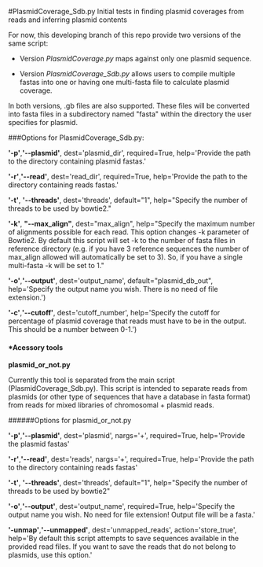 #PlasmidCoverage_Sdb.py
Initial tests in finding plasmid coverages from reads and inferring plasmid contents

For now, this developing branch of this repo provide two versions of the same script:

* Version *PlasmidCoverage.py* maps against only one plasmid sequence.

* Version *PlasmidCoverage_Sdb.py* allows users to compile multiple fastas into one or having one multi-fasta file to calculate plasmid coverage. 

In both versions, .gb files are also supported. These files will be converted into fasta files in a subdirectory named "fasta" within the directory the user specifies for plasmid.

###Options for PlasmidCoverage_Sdb.py:

**'-p'**,**'--plasmid'**, dest='plasmid_dir', required=True, help='Provide the path to the directory containing plasmid fastas.'

**'-r'**,**'--read'**, dest='read_dir', required=True, help='Provide the path to the directory containing reads fastas.'

**'-t'**, **'--threads'**, dest='threads', default="1", help="Specify the number of threads to be used by bowtie2."

**'-k'**, **"--max_align"**, dest="max_align", help="Specify the maximum number of alignments possible for each read. This option changes -k parameter of Bowtie2. By default this script will set -k to the number of fasta files in reference directory (e.g. if you have 3 reference sequences the number of max_align allowed will automatically be set to 3). So, if you have a single multi-fasta -k will be set to 1."

**'-o'**,**'--output'**, dest='output_name', default="plasmid_db_out", help='Specify the output name you wish. There is no need of file extension.')

**'-c'**,**'--cutoff'**, dest='cutoff_number', help='Specify the cutoff for percentage of plasmid coverage that reads must have to be in the output. This should be a number between 0-1.')

#### *Acessory tools

**plasmid_or_not.py**

Currently this tool is separated from the main script (PlasmidCoverage_Sdb.py). This script is intended to separate reads from plasmids (or other type of sequences that have a database in fasta format) from reads for mixed libraries of chromosomal + plasmid reads.

######Options for plasmid_or_not.py

**'-p'**,**'--plasmid'**, dest='plasmid', nargs='+', required=True, help='Provide the plasmid fastas'

**'-r'**,**'--read'**, dest='reads', nargs='+', required=True, help='Provide the path to the directory containing reads fastas'

**'-t'**, **'--threads'**, dest='threads', default="1", help="Specify the number of threads to be used by bowtie2"

**'-o'**,**'--output'**, dest='output_name', required=True, help='Specify the output name you wish. No need for file extension! Output file will be a fasta.'

**'-unmap'**,**'--unmapped'**, dest='unmapped_reads', action='store_true', help='By default this script attempts to save sequences available in the provided read files. If you want to save the reads that do not belong to plasmids, use this option.'



